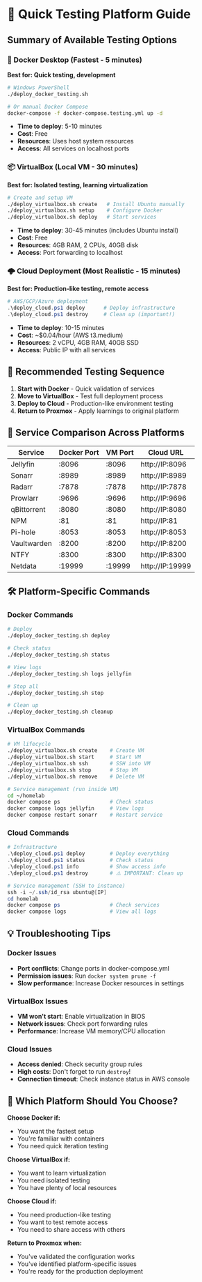 # 🚀 Quick Testing Platform Guide

## Summary of Available Testing Options

### 🐳 Docker Desktop (Fastest - 5 minutes)
**Best for: Quick testing, development**
```bash
# Windows PowerShell
./deploy_docker_testing.sh

# Or manual Docker Compose
docker-compose -f docker-compose.testing.yml up -d
```
- **Time to deploy**: 5-10 minutes
- **Cost**: Free
- **Resources**: Uses host system resources
- **Access**: All services on localhost ports

### 📦 VirtualBox (Local VM - 30 minutes)
**Best for: Isolated testing, learning virtualization**
```bash
# Create and setup VM
./deploy_virtualbox.sh create   # Install Ubuntu manually
./deploy_virtualbox.sh setup    # Configure Docker
./deploy_virtualbox.sh deploy   # Start services
```
- **Time to deploy**: 30-45 minutes (includes Ubuntu install)
- **Cost**: Free
- **Resources**: 4GB RAM, 2 CPUs, 40GB disk
- **Access**: Port forwarding to localhost

### 🌩️ Cloud Deployment (Most Realistic - 15 minutes)
**Best for: Production-like testing, remote access**
```powershell
# AWS/GCP/Azure deployment
.\deploy_cloud.ps1 deploy      # Deploy infrastructure
.\deploy_cloud.ps1 destroy     # Clean up (important!)
```
- **Time to deploy**: 10-15 minutes
- **Cost**: ~$0.04/hour (AWS t3.medium)
- **Resources**: 2 vCPU, 4GB RAM, 40GB SSD
- **Access**: Public IP with all services

## 🎯 Recommended Testing Sequence

1. **Start with Docker** - Quick validation of services
2. **Move to VirtualBox** - Test full deployment process
3. **Deploy to Cloud** - Production-like environment testing
4. **Return to Proxmox** - Apply learnings to original platform

## 🔧 Service Comparison Across Platforms

| Service | Docker Port | VM Port | Cloud URL |
|---------|-------------|---------|-----------|
| Jellyfin | :8096 | :8096 | http://IP:8096 |
| Sonarr | :8989 | :8989 | http://IP:8989 |
| Radarr | :7878 | :7878 | http://IP:7878 |
| Prowlarr | :9696 | :9696 | http://IP:9696 |
| qBittorrent | :8080 | :8080 | http://IP:8080 |
| NPM | :81 | :81 | http://IP:81 |
| Pi-hole | :8053 | :8053 | http://IP:8053 |
| Vaultwarden | :8200 | :8200 | http://IP:8200 |
| NTFY | :8300 | :8300 | http://IP:8300 |
| Netdata | :19999 | :19999 | http://IP:19999 |

## 🛠️ Platform-Specific Commands

### Docker Commands
```bash
# Deploy
./deploy_docker_testing.sh deploy

# Check status
./deploy_docker_testing.sh status

# View logs
./deploy_docker_testing.sh logs jellyfin

# Stop all
./deploy_docker_testing.sh stop

# Clean up
./deploy_docker_testing.sh cleanup
```

### VirtualBox Commands
```bash
# VM lifecycle
./deploy_virtualbox.sh create    # Create VM
./deploy_virtualbox.sh start     # Start VM
./deploy_virtualbox.sh ssh       # SSH into VM
./deploy_virtualbox.sh stop      # Stop VM
./deploy_virtualbox.sh remove    # Delete VM

# Service management (run inside VM)
cd ~/homelab
docker compose ps                # Check status
docker compose logs jellyfin     # View logs
docker compose restart sonarr    # Restart service
```

### Cloud Commands
```powershell
# Infrastructure
.\deploy_cloud.ps1 deploy        # Deploy everything
.\deploy_cloud.ps1 status        # Check status
.\deploy_cloud.ps1 info          # Show access info
.\deploy_cloud.ps1 destroy       # ⚠️ IMPORTANT: Clean up

# Service management (SSH to instance)
ssh -i ~/.ssh/id_rsa ubuntu@[IP]
cd homelab
docker compose ps                # Check services
docker compose logs              # View all logs
```

## 💡 Troubleshooting Tips

### Docker Issues
- **Port conflicts**: Change ports in docker-compose.yml
- **Permission issues**: Run `docker system prune -f`
- **Slow performance**: Increase Docker resources in settings

### VirtualBox Issues
- **VM won't start**: Enable virtualization in BIOS
- **Network issues**: Check port forwarding rules
- **Performance**: Increase VM memory/CPU allocation

### Cloud Issues
- **Access denied**: Check security group rules
- **High costs**: Don't forget to run `destroy`!
- **Connection timeout**: Check instance status in AWS console

## 🎯 Which Platform Should You Choose?

**Choose Docker if:**
- You want the fastest setup
- You're familiar with containers
- You need quick iteration testing

**Choose VirtualBox if:**
- You want to learn virtualization
- You need isolated testing
- You have plenty of local resources

**Choose Cloud if:**
- You need production-like testing
- You want to test remote access
- You need to share access with others

**Return to Proxmox when:**
- You've validated the configuration works
- You've identified platform-specific issues
- You're ready for the production deployment